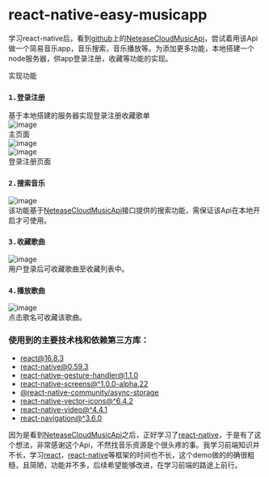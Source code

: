 # react-native-easy-musicapp
学习react-native后，看到[github](https://github.com)上的[NeteaseCloudMusicApi](https://github.com/Binaryify/NeteaseCloudMusicApi)，尝试着用该Api做一个简易音乐app，音乐搜索，音乐播放等。为添加更多功能，本地搭建一个node服务器，供app登录注册，收藏等功能的实现。

实现功能  
### `1.登录注册`  
基于本地搭建的服务器实现登录注册收藏歌单  
![image](https://github.com/zhuhuying/my_resource/blob/master/images/mainscreen.jpg)  
主页面  
![image](https://github.com/zhuhuying/my_resource/blob/master/images/login.jpg)  
![image](https://github.com/zhuhuying/my_resource/blob/master/images/register.jpg)  
登录注册页面  

### `2.搜索音乐`  
![image](https://github.com/zhuhuying/my_resource/blob/master/images/search.jpg)  
该功能基于[NeteaseCloudMusicApi](https://github.com/Binaryify/NeteaseCloudMusicApi)接口提供的搜索功能，需保证该Api在本地开启才可使用。  

### `3.收藏歌曲`  
![image](https://github.com/zhuhuying/my_resource/blob/master/images/collect.jpg)  
用户登录后可收藏歌曲至收藏列表中。  

### `4.播放歌曲`  
![image](https://github.com/zhuhuying/my_resource/blob/master/images/musicplayer.jpg)  
点击歌名可收藏该歌曲。 

### 使用到的主要技术栈和依赖第三方库：  

* [react@16.8.3](https://github.com/facebook/react)  
* [react-native@0.59.3](https://github.com/facebook/react-native)  
* [react-native-gesture-handler@1.1.0](https://github.com/kmagiera/react-native-gesture-handler)  
* [react-native-screens@^1.0.0-alpha.22](https://github.com/kmagiera/react-native-screens)  
* [@react-native-community/async-storage](https://github.com/react-native-community/async-storage)  
* [react-native-vector-icons@^6.4.2](https://github.com/oblador/react-native-vector-icons)  
* [react-native-video@^4.4.1](https://github.com/react-native-community/react-native-video)  
* [react-navigation@^3.6.0](https://github.com/react-navigation/react-navigation)  

因为是看到[NeteaseCloudMusicApi](https://github.com/Binaryify/NeteaseCloudMusicApi)之后，正好学习了[react-native](https://github.com/facebook/react-native)，于是有了这个想法，非常感谢这个Api，不然找音乐资源是个很头疼的事。我学习前端知识并不长，学习[react](https://github.com/facebook/react)，[react-native](https://github.com/facebook/react-native)等框架的时间也不长，这个demo做的的确很粗糙，且简陋，功能并不多，后续希望能够改进，在学习前端的路途上前行。






